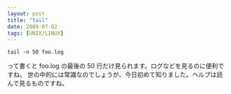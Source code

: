 ```yaml
---
layout: post
title: "tail"
date: 2009-07-02
tags: [UNIX/LINUX]
---
```


```
tail -n 50 foo.log
```

って書くと foo.log の最後の 50 行だけ見られます。ログなどを見るのに便利ですね。
世の中的には常識なのでしょうが、今日初めて知りました。ヘルプは読んで見るものですね。
